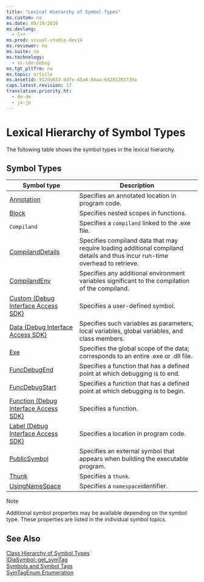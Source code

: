 ```yaml
---
title: "Lexical Hierarchy of Symbol Types"
ms.custom: na
ms.date: 09/19/2016
ms.devlang: 
  - C++
ms.prod: visual-studio-dev14
ms.reviewer: na
ms.suite: na
ms.technology: 
  - vs-ide-debug
ms.tgt_pltfrm: na
ms.topic: article
ms.assetid: 912da653-ddfe-45a4-84aa-64281283739a
caps.latest.revision: 17
translation.priority.ht: 
  - de-de
  - ja-jp
---
```

# Lexical Hierarchy of Symbol Types
The following table shows the symbol types in the lexical hierarchy.  
  
## Symbol Types  
  
|Symbol type|Description|  
|-----------------|-----------------|  
|[Annotation](../vs140/Annotation.md)|Specifies an annotated location in program code.|  
|[Block](../vs140/Block.md)|Specifies nested scopes in functions.|  
|`Compiland`|Specifies a `compiland` linked to the .exe file.|  
|[CompilandDetails](../vs140/CompilandDetails.md)|Specifies compiland data that may require loading additional compiland details and thus incur run-time overhead to retrieve.|  
|[CompilandEnv](../vs140/CompilandEnv.md)|Specifies any additional environment variables significant to the compilation of the compiland.|  
|[Custom (Debug Interface Access SDK)](../vs140/Custom--Debug-Interface-Access-SDK-.md)|Specifies a user-defined symbol.|  
|[Data (Debug Interface Access SDK)](../vs140/Data--Debug-Interface-Access-SDK-.md)|Specifies such variables as parameters, local variables, global variables, and class members.|  
|[Exe](../vs140/Exe.md)|Specifies the global scope of the data; corresponds to an entire .exe or .dll file.|  
|[FuncDebugEnd](../vs140/FuncDebugEnd.md)|Specifies a function that has a defined point at which debugging is to end.|  
|[FuncDebugStart](../vs140/FuncDebugStart.md)|Specifies a function that has a defined point at which debugging is to begin.|  
|[Function (Debug Interface Access SDK)](../vs140/Function--Debug-Interface-Access-SDK-.md)|Specifies a function.|  
|[Label (Debug Interface Access SDK)](../vs140/Label--Debug-Interface-Access-SDK-.md)|Specifies a location in program code.|  
|[PublicSymbol](../vs140/PublicSymbol.md)|Specifies an external symbol that appears when building the executable program.|  
|[Thunk](../vs140/Thunk.md)|Specifies a `thunk`.|  
|[UsingNameSpace](../vs140/UsingNameSpace.md)|Specifies a `namespace`identifier.|  
  
> [!NOTE]
>  Additional symbol properties may be available depending on the symbol type. These properties are listed in the individual symbol topics.  
  
## See Also  
 [Class Hierarchy of Symbol Types](../vs140/Class-Hierarchy-of-Symbol-Types.md)   
 [IDiaSymbol::get_symTag](../vs140/IDiaSymbol--get_symTag.md)   
 [Symbols and Symbol Tags](../vs140/Symbols-and-Symbol-Tags.md)   
 [SymTagEnum Enumeration](../vs140/SymTagEnum.md)